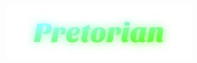<h1 align="center">
  <img src="https://raw.githubusercontent.com/pretorian29/pretorian29/main/assets/pretorian.svg" alt="Pretorian29" />
</h1>
